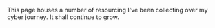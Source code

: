 
This page houses a number of resourcing I've been collecting over my cyber journey. 
It shall continue to grow. 

